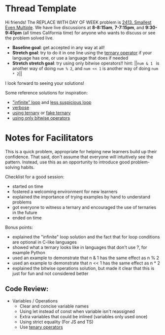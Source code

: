 # Thread Template

Hi friends! The REPLACE WITH DAY OF WEEK problem is [2413. Smallest Even Multiple](https://leetcode.com/problems/smallest-even-multiple/). We have live discussions at **8-8:15am**, **7-7:15pm**, and **9:30-9:45pm** (all times California time) for anyone who wants to discuss or see the problem solved live.

* **Baseline goal**: get accepted in any way at all!
* **Stretch goal**: try to do it in one line using the [ternary operator](https://en.wikipedia.org/wiki/Ternary_conditional_operator) if your language has one, or use a language that does if needed
* **Stretch stretch goal**: try using only bitwise operators!! hint: ||`num & 1 ` is another way of doing `num % 2`, and `num << 1` is another way of doing `num * 2`||

I look forward to seeing your solutions!

Some reference solutions for inspiration:
* ["infinite" loop](https://leetcode.com/problems/smallest-even-multiple/submissions/1041717331/) and [less suspicious loop](https://leetcode.com/problems/smallest-even-multiple/submissions/1041717510/)
* [verbose](https://leetcode.com/problems/smallest-even-multiple/submissions/1040881887/)
* [using ternary](https://leetcode.com/problems/smallest-even-multiple/submissions/1040882954/) or [fake ternary](https://leetcode.com/problems/smallest-even-multiple/submissions/1040883130/)
* [using only bitwise operators](https://leetcode.com/problems/smallest-even-multiple/submissions/1040882461/)

# Notes for Facilitators

This is a quick problem, appropriate for helping new learners build up their confidence. That said, don't assume that everyone will intuitively see the pattern. Instead, use this as an opportunity to introduce good problem-solving habits.

Checklist for a good session:

* started on time
* fostered a welcoming environment for new learners
* explained the importance of trying examples by hand to understand problems
* got everyone to witness a ternary and encouraged the use of ternaries in the future
* ended on time

Bonus points:

* explained the "infinite" loop solution and the fact that for loop conditions are optional in C-like languages
* showed what a ternary looks like in languages that don't use ?, for example Python
* used an example to demonstrate that n & 1 has the same effect as n % 2
* used an example to demonstrate that n << 1 has the same effect as n * 2
* explained the bitwise operations solution, but made it clear that this is just for fun and not considered better 

## Code Review:

* Variables / Operations
  * Clear and concise variable names
  * Using let instead of const when variable isn't reassigned
  * Extra variables that could be inlined (variables only used once)
  * Using strict equality (For JS and TS)
  * Use [tenary operators](https://en.wikipedia.org/wiki/Ternary_conditional_operator)


